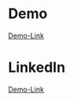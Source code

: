 # Demo

[Demo-Link](https://randyarbolaez.github.io/last-man-on-earth/)

# LinkedIn

[Demo-Link](https://www.linkedin.com/in/randyarbolaez/)
